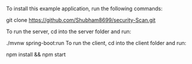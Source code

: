 To install this example application, run the following commands:

git clone https://github.com/Shubham8699/security-Scan.git


To run the server, cd into the server folder and run:

./mvnw spring-boot:run
To run the client, cd into the client folder and run:

npm install && npm start
